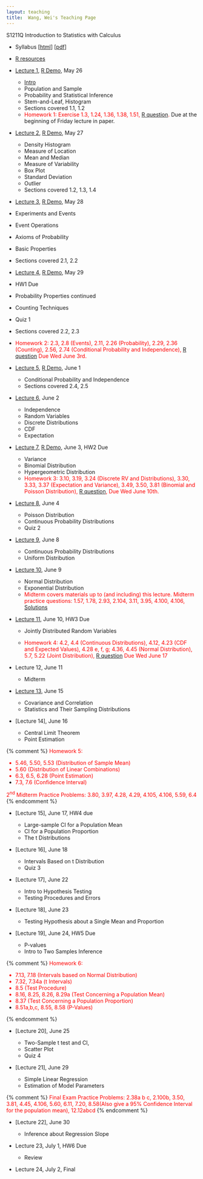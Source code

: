 ```yaml
---
layout: teaching
title:  Wang, Wei's Teaching Page
---
```

S1211Q Introduction to Statistics with Calculus

- Syllabus \[[html](./syllabus.html)\] \[[pdf](./syllabus.pdf)\]
- [R resources](../r_resources.html)


- [Lecture 1](./lecture1.pdf), [R Demo](./R_demo_1.R), May 26

  - [Intro](./intro.html)
  - Population and Sample
  - Probability and Statistical Inference
  - Stem-and-Leaf, Histogram
  - Sections covered 1.1, 1.2
  -  <font color="red">Homework 1: Exercise 1.3,  1.24, 1.36, 1.38, 1.51, [R question](./r-question-1.html).</font> Due at the beginning of Friday lecture in paper.

- [Lecture 2](./lecture2.pdf), [R Demo](./R_demo_2.R), May 27

  - Density Histogram
  - Measure of Location
  - Mean and Median
  - Measure of Variability
  - Box Plot
  - Standard Deviation
  - Outlier
  - Sections covered 1.2, 1.3, 1.4

-  [Lecture 3](./lecture3.pdf), [R Demo](./R_demo_3.R), May 28

  - Experiments and Events
  - Event Operations
  - Axioms of Probability
  - Basic Properties
  - Sections covered 2.1, 2.2

-  [Lecture 4](./lecture4.pdf), [R Demo](./R_demo_4.R), May 29

  - HW1 Due
  - Probability Properties continued
  - Counting Techniques
  - Quiz 1
  - Sections covered 2.2, 2.3
  - <font color="red"> Homework 2:
     2.3, 2.8 (Events),
     2.11, 2.26 (Probability),
     2.29, 2.36 (Counting),
     2.56, 2.74 (Conditional Probability and Independence),
     [R question](./r-question-2.html)
      Due Wed June 3rd.</font>

- [Lecture 5](./lecture5.pdf), [R Demo](./R_demo_5.R), June 1

  - Conditional Probability and Independence
  - Sections covered 2.4, 2.5

- [Lecture 6](./lecture6.pdf), June 2

  - Independence
  - Random Variables
  - Discrete Distributions
  - CDF
  - Expectation

- [Lecture 7](./lecture7.pdf), [R Demo](./R_demo_7.R), June 3, HW2 Due

  - Variance
  - Binomial Distribution
  - Hypergeometric Distribution
  - <font color="red">Homework 3: 3.10, 3.19, 3.24 (Discrete RV and
   Distributions), 3.30, 3.33, 3.37 (Expectation and Variance), 3.49, 3.50, 3.81
   (Binomial and Poisson Distribution), [R question](./r-question-3.html), Due
   Wed June 10th.</font>
  

- [Lecture 8](./lecture8.pdf), June 4

  - Poisson Distribution
  - Continuous Probability Distributions
  - Quiz 2

- [Lecture 9](./lecture9.pdf), June 8

  - Continuous Probability Distributions
  - Uniform Distribution

- [Lecture 10](./lecture10.pdf), June 9

  - Normal Distribution
  - Exponential Distribution
  - <font color="red">Midterm covers materials up to (and including) this lecture. 
   Midterm practice questions: 1.57, 1.78, 2.93, 2.104, 3.11, 3.95, 4.100, 4.106, [Solutions](./midterm_prac_solutions.pdf)</font>

- [Lecture 11](./lecture11.pdf), June 10, HW3 Due

  - Jointly Distributed Random Variables
  
  - <font color="red">Homework 4: 
   4.2, 4.4 (Continuous Distributions), 4.12, 4.23 (CDF and Expected Values), 4.28 e, f, g; 4.36, 4.45 (Normal Distribution), 5.7, 5.22 (Joint Distribution), [R question](./r-question-4.html) Due Wed June 17
    </font> 

- Lecture 12, June 11

  - Midterm

- [Lecture 13](./lecture13.pdf), June 15

  - Covariance and Correlation
  - Statistics and Their Sampling Distributions 

- [Lecture 14], June 16

  - Central Limit Theorem
  - Point Estimation
  
{% comment %}
   <font color="red">Homework 5: 
   - 5.46, 5.50, 5.53 (Distribution of Sample Mean) 
   - 5.60 (Distribution of Linear Combinations) 
   - 6.3, 6.5, 6.28 (Point Estimation) 
   - 7.3, 7.6 (Confidence Interval)</font> 


   <font color="red"> 2<sup>nd</sup> Midterm Practice Problems: 3.80, 3.97, 4.28, 4.29, 4.105, 4.106, 5.59, 6.4 </font> 
{% endcomment %} 
- [Lecture 15], June 17, HW4 due

  - Large-sample CI for a Population Mean
  - CI for a Population Proportion
  - The t Distributions
  

- [Lecture 16], June 18

  - Intervals Based on t Distribution
  - Quiz 3

- [Lecture 17], June 22

  - Intro to Hypothesis Testing
  - Testing Procedures and Errors
  

- [Lecture 18], June 23

  - Testing Hypothesis about a Single Mean and Proportion
  

- [Lecture 19], June 24, HW5 Due

  - P-values
  - Intro to Two Samples Inference
  
{% comment %}
   <font color="red">Homework 6: 
   - 7.13, 7.18 (Intervals based on Normal Distribution) 
   - 7.32, 7.34a  (t Intervals) 
   - 8.5 (Test Procedure) 
   - 8.16, 8.25, 8.26, 8.29a (Test Concerning a Population Mean) 
   - 8.37 (Test Concerning a Population Proportion) 
   - 8.51a,b,c, 8.55, 8.58 (P-Values)</font> 

{% endcomment %}

- [Lecture 20], June 25

  - Two-Sample t test and CI,
  - Scatter Plot
  - Quiz 4
  
- [Lecture 21], June 29

  - Simple Linear Regression
  - Estimation of Model Parameters
  
{% comment %}
   <font color="red"> Final Exam Practice Problems: 2.38a b c, 2.100b, 3.50, 3.81, 4.45, 4.106, 5.60, 6.11, 7.20, 8.58(Also give a 95% Confidence Interval for the population mean), 12.12abcd </font>
{% endcomment %}

- [Lecture 22], June 30

  - Inference about Regression Slope
  

- Lecture 23, July 1, HW6 Due

  - Review 

- Lecture 24, July 2, Final

  
  





